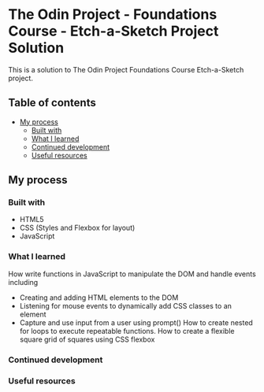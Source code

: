 # The Odin Project - Foundations Course - Etch-a-Sketch Project Solution

This is a solution to The Odin Project Foundations Course Etch-a-Sketch project.

## Table of contents

- [My process](#my-process)
  - [Built with](#built-with)
  - [What I learned](#what-i-learned)
  - [Continued development](#continued-development)
  - [Useful resources](#useful-resources)

## My process

### Built with

- HTML5
- CSS (Styles and Flexbox for layout)
- JavaScript

### What I learned

How write functions in JavaScript to manipulate the DOM and handle events including
 - Creating and adding HTML elements to the DOM
 - Listening for mouse events to dynamically add CSS classes to an element
 - Capture and use input from a user using prompt()
How to create nested for loops to execute repeatable functions.
How to create a flexible square grid of squares using CSS flexbox

### Continued development

### Useful resources